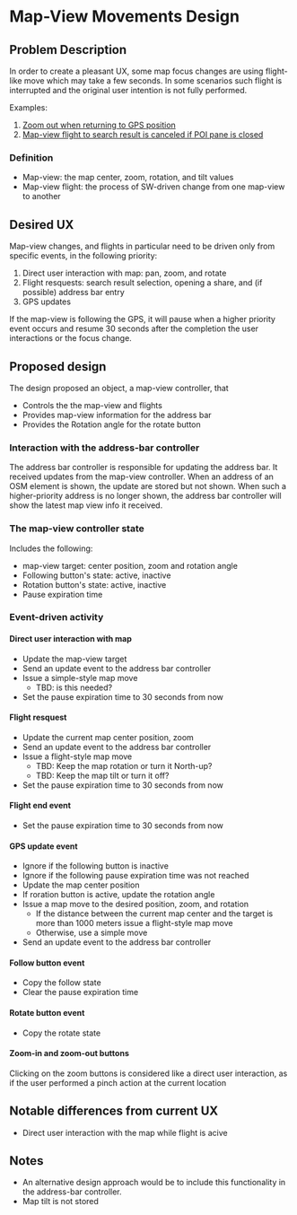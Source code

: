 # Map-View Movements Design

## Problem Description
In order to create a  pleasant UX, some map focus changes are using flight-like move which may take a few seconds.
In some scenarios such flight is interrupted and the original user intention is not fully performed.

Examples:
1. [Zoom out when returning to GPS position](https://github.com/IsraelHikingMap/Site/issues/828)
2. [Map-view flight to search result is canceled if POI pane is closed](https://github.com/IsraelHikingMap/Site/issues/1127)

### Definition
- Map-view: the map center, zoom, rotation, and tilt values
- Map-view flight: the process of SW-driven change from one map-view to another
## Desired UX
Map-view changes, and flights in particular need to be driven only from specific events, in the following priority:
1. Direct user interaction with map: pan, zoom, and rotate
2. Flight resquests: search result selection, opening a share, and (if possible) address bar entry
3. GPS updates

If the map-view is following the GPS, it will pause when a higher priority event occurs and resume 30 seconds after
the completion the user interactions or the focus change.

## Proposed design

The design proposed an object, a map-view controller, that
- Controls the the map-view and flights
- Provides map-view information for the address bar
- Provides the Rotation angle for the rotate button

### Interaction with the address-bar controller
The address bar controller is responsible for updating the address bar. 
It received updates from the map-view controller.
When an address of an OSM element is shown, the update are stored but not shown.
When such a higher-priority address is no longer shown, the address bar controller will show the latest map view info it received.

### The map-view controller state
Includes the following:
- map-view target: center position, zoom and rotation angle
- Following button's state: active, inactive
- Rotation button's state: active, inactive
- Pause expiration time

### Event-driven activity
#### Direct user interaction with map
- Update the map-view target
- Send an update event to the address bar controller
- Issue a simple-style map move
  - TBD: is this needed?
- Set the pause expiration time to 30 seconds from now 

#### Flight resquest
- Update the current map center position, zoom
- Send an update event to the address bar controller
- Issue a flight-style map move
  - TBD: Keep the map rotation or turn it North-up?
  - TBD: Keep the map tilt or turn it off?
- Set the pause expiration time to 30 seconds from now 

#### Flight end event
- Set the pause expiration time to 30 seconds from now 

#### GPS update event
- Ignore if the following button is inactive
- Ignore if the following pause expiration time was not reached
- Update the map center position
- If roration button is active, update the rotation angle
- Issue a map move to the desired position, zoom, and rotation
  - If the distance between the current map center and the target is more than 1000 meters issue a flight-style map move
  - Otherwise, use a simple move
- Send an update event to the address bar controller

#### Follow button event
- Copy the follow state
- Clear the pause expiration time

#### Rotate button event
- Copy the rotate state

#### Zoom-in and zoom-out buttons
[//]: # (Consider zoom-button click while flight is active)
Clicking on the zoom buttons is considered like a direct user interaction, as if the user performed a pinch action at the current location

## Notable differences from current UX
- Direct user interaction with the map while flight is acive

## Notes
- An alternative design approach would be to include this functionality in the address-bar controller.
- Map tilt is not stored
